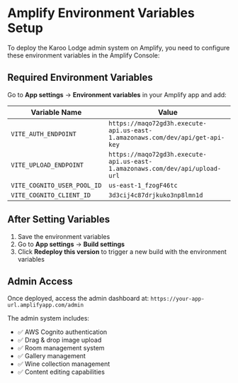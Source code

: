 # Amplify Environment Variables Setup

To deploy the Karoo Lodge admin system on Amplify, you need to configure these environment variables in the Amplify Console:

## Required Environment Variables

Go to **App settings** → **Environment variables** in your Amplify app and add:

| Variable Name | Value |
|---------------|-------|
| `VITE_AUTH_ENDPOINT` | `https://maqo72gd3h.execute-api.us-east-1.amazonaws.com/dev/api/get-api-key` |
| `VITE_UPLOAD_ENDPOINT` | `https://maqo72gd3h.execute-api.us-east-1.amazonaws.com/dev/api/upload-url` |
| `VITE_COGNITO_USER_POOL_ID` | `us-east-1_fzogF46tc` |
| `VITE_COGNITO_CLIENT_ID` | `3d3cij4c87drjkuko3np8lmn1d` |

## After Setting Variables

1. Save the environment variables
2. Go to **App settings** → **Build settings** 
3. Click **Redeploy this version** to trigger a new build with the environment variables

## Admin Access

Once deployed, access the admin dashboard at: `https://your-app-url.amplifyapp.com/admin`

The admin system includes:
- ✅ AWS Cognito authentication
- ✅ Drag & drop image upload
- ✅ Room management system
- ✅ Gallery management
- ✅ Wine collection management
- ✅ Content editing capabilities
